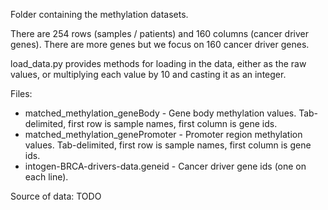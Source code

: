 Folder containing the methylation datasets.

There are 254 rows (samples / patients) and 160 columns (cancer driver genes).
There are more genes but we focus on 160 cancer driver genes.

load_data.py provides methods for loading in the data, either as the raw values,
or multiplying each value by 10 and casting it as an integer.

Files:
- matched_methylation_geneBody - Gene body methylation values. Tab-delimited, first row is sample names, first column is gene ids.
- matched_methylation_genePromoter - Promoter region methylation values.  Tab-delimited, first row is sample names, first column is gene ids.
- intogen-BRCA-drivers-data.geneid - Cancer driver gene ids (one on each line).

Source of data:
TODO